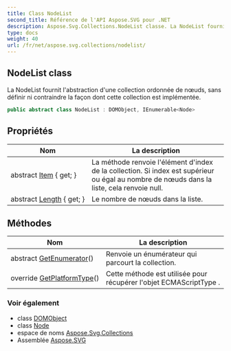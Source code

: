 ```yaml
---
title: Class NodeList
second_title: Référence de l'API Aspose.SVG pour .NET
description: Aspose.Svg.Collections.NodeList classe. La NodeList fournit labstraction dune collection ordonnée de nœuds sans définir ni contraindre la façon dont cette collection est implémentée.
type: docs
weight: 40
url: /fr/net/aspose.svg.collections/nodelist/
---
```

## NodeList class

La NodeList fournit l'abstraction d'une collection ordonnée de nœuds, sans définir ni contraindre la façon dont cette collection est implémentée.

```csharp
public abstract class NodeList : DOMObject, IEnumerable<Node>
```

## Propriétés

| Nom | La description |
| --- | --- |
| abstract [Item](../../aspose.svg.collections/nodelist/item/) { get; } | La méthode renvoie l'élément d'index de la collection. Si index est supérieur ou égal au nombre de nœuds dans la liste, cela renvoie null. |
| abstract [Length](../../aspose.svg.collections/nodelist/length/) { get; } | Le nombre de nœuds dans la liste. |

## Méthodes

| Nom | La description |
| --- | --- |
| abstract [GetEnumerator](../../aspose.svg.collections/nodelist/getenumerator/)() | Renvoie un énumérateur qui parcourt la collection. |
| override [GetPlatformType](../../aspose.svg.collections/nodelist/getplatformtype/)() | Cette méthode est utilisée pour récupérer l'objet ECMAScriptType . |

### Voir également

* class [DOMObject](../../aspose.svg.dom/domobject/)
* class [Node](../../aspose.svg.dom/node/)
* espace de noms [Aspose.Svg.Collections](../../aspose.svg.collections/)
* Assemblée [Aspose.SVG](../../)


